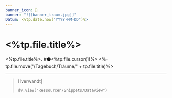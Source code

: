 ```yaml
---
banner_icon: 🎑
banner: "![[banner_traum.jpg]]"
Datum: <%tp.date.now("YYYY-MM-DD")%>
---
```


# <%tp.file.title%>

<%tp.file.title%>. #⚫<%tp.file.cursor(1)%>
<%-tp.file.move("/Tagebuch/Träume/" + tp.file.title)%>

---

> [!verwandt]
> ```dataviewjs
> dv.view("Ressourcen/Snippets/Dataview")
> ```